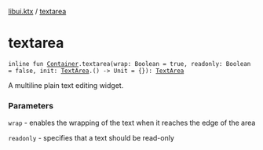[libui.ktx](index.md) / [textarea](./textarea.md)

# textarea

`inline fun `[`Container`](-container/index.md)`.textarea(wrap: Boolean = true, readonly: Boolean = false, init: `[`TextArea`](-text-area/index.md)`.() -> Unit = {}): `[`TextArea`](-text-area/index.md)

A multiline plain text editing widget.

### Parameters

`wrap` - enables the wrapping of the text when it reaches the edge of the area

`readonly` - specifies that a text should be read-only